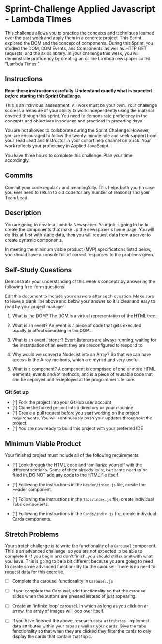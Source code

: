 # Sprint-Challenge Applied Javascript - Lambda Times

This challenge allows you to practice the concepts and techniques learned over the past week and apply them in a concrete project. This Sprint explored the DOM and the concept of components. During this Sprint, you studied the DOM, DOM Events, and Components, as well as HTTP GET requests, and the axios library. In your challenge this week, you will demonstrate proficiency by creating an online Lambda newspaper called "Lambda Times."

## Instructions

**Read these instructions carefully. Understand exactly what is expected _before_ starting this Sprint Challenge.**

This is an individual assessment. All work must be your own. Your challenge score is a measure of your ability to work independently using the material covered through this sprint. You need to demonstrate proficiency in the concepts and objectives introduced and practiced in preceding days.

You are not allowed to collaborate during the Sprint Challenge. However, you are encouraged to follow the twenty-minute rule and seek support from your Tead Lead and Instructor in your cohort help channel on Slack. Your work reflects your proficiency in Applied JavaScript.

You have three hours to complete this challenge. Plan your time accordingly.

## Commits

Commit your code regularly and meaningfully. This helps both you (in case you ever need to return to old code for any number of reasons) and your Team Lead.

## Description

You are going to create a Lambda Newspaper. Your job is going to be to create the components that make up the newspaper's home page. You will do this at first with static data, then you will request data from a server to create dynamic components.

In meeting the minimum viable product (MVP) specifications listed below, you should have a console full of correct responses to the problems given.

## Self-Study Questions

Demonstrate your understanding of this week's concepts by answering the following free-form questions.

Edit this document to include your answers after each question. Make sure to leave a blank line above and below your answer so it is clear and easy to read by your project manager

1. What is the DOM?
   The DOM is a virtual representation of the HTML tree.

2. What is an event?
   An event is a piece of code that gets executed, usually to affect something in the DOM.

3. What is an event listener?
   Event listeners are always running, waiting for the instantiation of an event they are preconfigured to respond to.

4. Why would we convert a NodeList into an Array?
   So that we can have access to the Array methods, which are myriad and very useful.

5. What is a component?
   A component is comprised of one or more HTML elements, events and/or methods, and is a piece of reusable code that can be deployed and redeployed at the programmer's leisure.

### Git Set up

- [*] Fork the project into your GitHub user account
- [*] Clone the forked project into a directory on your machine
- [*] Create a pull request before you start working on the project requirements. You will continuously push your updates throughout the project.
- [*] You are now ready to build this project with your preferred IDE

## Minimum Viable Product

Your finished project must include all of the following requirements:

- [*] Look through the HTML code and familiarize yourself with the different sections. Some of them already exist, but some need to be filled in. DO NOT add any code to the HTML file itself.

- [*] Following the instructions in the `Header/index.js` file, create the Header component.

- [*] Following the instructions in the `Tabs/index.js` file, create individual Tabs components.

- [*] Following the instructions in the `Cards/index.js` file, create individual Cards components.

## Stretch Problems

Your stretch challenge is to write the functionality of a `Carousel` component. This is an advanced challenge, so you are not expected to be able to complete it. If you begin and don't finish, you should still submit with what you have. This is going to be a bit different because you are going to need to create some advanced functionality for the carousel. There is no need to request data for this exercise.

- [ ] Complete the carousel functionality in `Carousel.js`

- [ ] If you complete the Carousel, add functionality so that the carousel slides when the buttons are pressed instead of just appearing.

- [ ] Create an 'infinite loop' carousel. In which as long as you click on an arrow, the array of images will loop over itself.

- [ ] If you have finished the above, research `data attributes`. Implement data attributes within your tabs as well as your cards. Give the tabs functionality so that when they are clicked they filter the cards to only display the cards that contain that topic.
